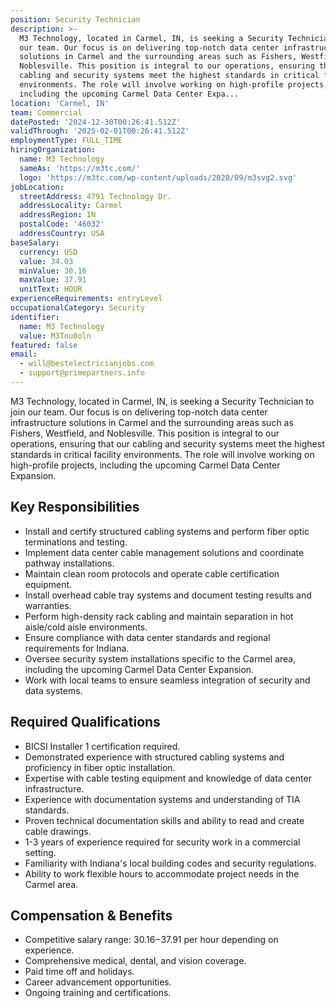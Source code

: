 ```yaml
---
position: Security Technician
description: >-
  M3 Technology, located in Carmel, IN, is seeking a Security Technician to join
  our team. Our focus is on delivering top-notch data center infrastructure
  solutions in Carmel and the surrounding areas such as Fishers, Westfield, and
  Noblesville. This position is integral to our operations, ensuring that our
  cabling and security systems meet the highest standards in critical facility
  environments. The role will involve working on high-profile projects,
  including the upcoming Carmel Data Center Expa...
location: 'Carmel, IN'
team: Commercial
datePosted: '2024-12-30T00:26:41.512Z'
validThrough: '2025-02-01T00:26:41.512Z'
employmentType: FULL_TIME
hiringOrganization:
  name: M3 Technology
  sameAs: 'https://m3tc.com/'
  logo: 'https://m3tc.com/wp-content/uploads/2020/09/m3svg2.svg'
jobLocation:
  streetAddress: 4791 Technology Dr.
  addressLocality: Carmel
  addressRegion: IN
  postalCode: '46032'
  addressCountry: USA
baseSalary:
  currency: USD
  value: 34.03
  minValue: 30.16
  maxValue: 37.91
  unitText: HOUR
experienceRequirements: entryLevel
occupationalCategory: Security
identifier:
  name: M3 Technology
  value: M3Tnu0oln
featured: false
email:
  - will@bestelectricianjobs.com
  - support@primepartners.info
---
```




M3 Technology, located in Carmel, IN, is seeking a Security Technician to join our team. Our focus is on delivering top-notch data center infrastructure solutions in Carmel and the surrounding areas such as Fishers, Westfield, and Noblesville. This position is integral to our operations, ensuring that our cabling and security systems meet the highest standards in critical facility environments. The role will involve working on high-profile projects, including the upcoming Carmel Data Center Expansion.

## Key Responsibilities
- Install and certify structured cabling systems and perform fiber optic terminations and testing.
- Implement data center cable management solutions and coordinate pathway installations.
- Maintain clean room protocols and operate cable certification equipment.
- Install overhead cable tray systems and document testing results and warranties.
- Perform high-density rack cabling and maintain separation in hot aisle/cold aisle environments.
- Ensure compliance with data center standards and regional requirements for Indiana.
- Oversee security system installations specific to the Carmel area, including the upcoming Carmel Data Center Expansion.
- Work with local teams to ensure seamless integration of security and data systems.

## Required Qualifications
- BICSI Installer 1 certification required.
- Demonstrated experience with structured cabling systems and proficiency in fiber optic installation.
- Expertise with cable testing equipment and knowledge of data center infrastructure.
- Experience with documentation systems and understanding of TIA standards.
- Proven technical documentation skills and ability to read and create cable drawings.
- 1-3 years of experience required for security work in a commercial setting.
- Familiarity with Indiana's local building codes and security regulations.
- Ability to work flexible hours to accommodate project needs in the Carmel area.

## Compensation & Benefits
- Competitive salary range: $30.16-$37.91 per hour depending on experience.
- Comprehensive medical, dental, and vision coverage.
- Paid time off and holidays.
- Career advancement opportunities.
- Ongoing training and certifications.
